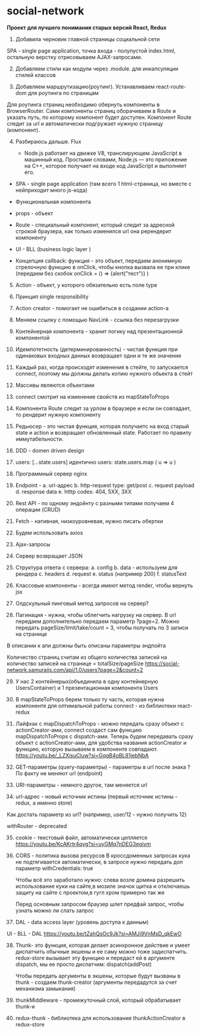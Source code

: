 # social-network

**Проект для лучшего понимания старых версий React, Redux**

1. Добавила черновик главной страницы социальной сети

SPA - single page application, точка входа - полупустой index.html, остальную верстку отрисовываем AJAX-запросами.

2. Добавляем стили как модули через .module. для инкапсуляции стилей классов

3. Добавляем маршрутизацию(роутинг). Устанавливаем react-route-dom для роутинга по страницам

Для роутинга страниц необходимо обернуть компоненты в BrowserRouter. Сами компоненты страниц оборачиваем в Route и указать путь, по которому компонент будет доступен. Компонент Route следит за url и автоматически подгружает нужную страницу (компонент).

4. Разбираюсь дальше. Flux

   - Node.js работает на движке V8, транслирующем JavaScript в машинный код. Простыми словами, Node.js — это приложение на C++, которое получает на входе код JavaScript и выполняет его.

- SPA - single page application (там всего 1 html-страница, но вместе с нейприходит много js-кода)

- Функциональная компонента

- props - объект

- Route - специальный компонент, который следит за адресной строкой браузера, как только изменился url она ререндерит компоненту

- UI - BLL (business logic layer )

- Концепция callback:
  функция - это объект,
  передаем анонимную стрелочную функцию в onClick, чтобы кнопка вызвала ее при клике (передаем без скобок
  onClick = () => {alert("тест")}
  )

5. Action - объект, у которого обязательно есть поле type

6. Принцип single responsibility

7. Action creator - помогает не ошибиться в создании action-а

8. Меняем ссылку с помощью NavLink - ссылка без перезагрузки

9. Контейнерная компонента - хранит логику над презентационной компонентой

10. Идемпотетность (детерминированность) - чистая функция при одинаковых входных данных возвращает одни и те же значения

11. Каждый раз, когда происходят изменения в стейте, то запускается connect, поэтому мы должны делать копию нужного обьекта в стейт

12. Массивы являются объектами

13. connect смотрит на изменение свойств из mapStateToProps

14. Компонента Route следит за урлом в браузере и если он совпадает, то рендерит нужную компоненту

15. Редьюсер - это чистая функция, которая получаетс на вход старый state и action и возвращает обновленный state. Работает по правилу иммутабельности.

16. DDD - domen driven design

17. users: [...state.users] идентично users: state.users.map ( u => u )

18. Программный сервер nginx

19. Endpoint -
    а. url-адрес
    b. http-request type: get/post
    c. request payload
    d. response data
    e. htttp codes: 404, 5XX, 3XX

20. Rest API - по одному эндойнту с разными типами получаем 4 операции (CRUD)

21. Fetch - нативная, низкоуровневая, нужно писать обертки

22. Будем использовать axios

23. Ajax-запросы

24. Сервер возвращает JSON

25. Структура ответа с сервера:
    a. config
    b. data - используем для рендера
    c. headers
    d. request
    e. status (например 200)
    f. statusText

26. Классовые компоненты - всегда имеют метод render, чтобы вернуть jsx

27. Олдcкульный пинговый метод запросов на сервер?

28. Пагинация - нужна, чтобы облегчить нагрузку на сервер. В url передаем дополнительно передаем параметр ?page=2. Можно передать pageSize/limit/take/count = 3, чтобы получать по 3 записи на странице

В описании к апи должны быть описаны параметры эндпойта

Количество страниц считам из общего количества записей на количество записей на странице = totalSize/pageSize
https://social-network.samuraijs.com/api/1.0/users?page=2&count=2

29. У нас 2 контейнерых(объединила в одну контейнерную UsersContainer) и 1 презентационная компонента Users

30. В mapStateToProps берем только ту часть, которая нужна компоненте для оптимальной работы connect - из библиотеки react-redux

31. Лайфхак с mapDispatchToProps - можно передать сразу объект с actionCreator-ами, connect создаст сам функцию mapDispatchToProps с dispatch-ами. Теперь будем передавать сразу объект с actionCreator-ами, для удобства названия actionCreator и функцию, которую вызываем в компоненте совпадают.
    https://youtu.be/_LZXisuCluw?si=GqgB4oBL81jebNbA

32. GET-параметры (query-параметры) - параметры в url после знака ?
    По факту не меняют url (endpoint)

33. URI-параметры - немного другое, там меняется url

34. url-адрес - новый источник истины (первый источник истины - redux, а именно store)

Как достать параметр из url? (например, user/12 - нужно получить 12)

withRouter - deprecated

35. cookie - текстовый файл, автоматически цепляется
    https://youtu.be/KcAKrtr4qyg?si=uyGMq7nDEG3egivm

36. CORS - политика вызова ресурсов
    В кроссдоменных запросах кука не подтягивается автоматически,
    в запросе нужно передать доп параметр withCredentials: true

    Чтобы всё это заработало нужно: слева возле домена разрешить использование куки на сайте,в мозиле значок щитка и отключаешь защиту на сайте с проектом,в гугл хром примерно так же

    Перед основным запросом браузер шлет предфай запрос, чтобы узнать можно ли слать запрос

37. DAL - data access layer (уровень доступа к данным)

UI - BLL - DAL
https://youtu.be/tZahQsOc9Jk?si=AMJi9VnMsD_qkEwO

38. Thunk- это функция, которая делает асинхронное действие и умеет диспатчить обычные экшены и ее саму можно тоже задиспатчить.
    redux-store вызывает эту функцию и передаст ей в аргументе dispatch, мы ее просто диспатчим:
    dispatch(addPost)

    Чтобы передать аргументы в экшены, которые будут вызваны в thunk - создаем thunk-creator (аргументы передадутся за счет механизма замыкания)

39. thunkMiddleware - промежуточный слой, который обрабатывает thunk-и

40. redux-thunk - библиотека для использования thunkActionCreator в redux-store
